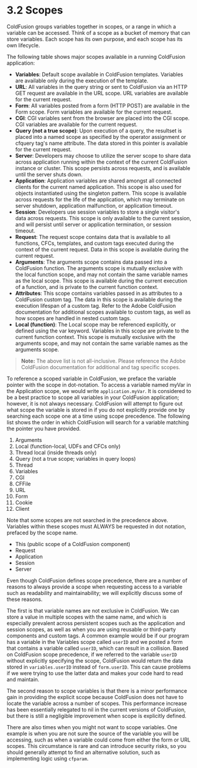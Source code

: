 # 3.2 Scopes

ColdFusion groups variables together in scopes, or a range in which a variable can be accessed. Think of a scope as a bucket of memory that can store variables. Each scope has its own purpose, and each scope has its own lifecycle.

The following table shows major scopes available in a running ColdFusion application:

- **Variables**: Default scope available in ColdFusion templates. Variables are available only during the execution of the template.
- **URL**: All variables in the query string or sent to ColdFusion via an HTTP GET request are available in the URL scope. URL variables are available for the current request.
- **Form**: All variables posted from a form (HTTP POST) are available in the Form scope. Form variables are available for the current request.
- **CGI**: CGI variables sent from the browser are placed into the CGI scope. CGI variables are available for the current request.
- **Query (not a true scope)**: Upon execution of a query, the resultset is placed into a named scope as specified by the operator assignment or cfquery tag's name attribute. The data stored in this pointer is available for the current request.
- **Server**: Developers may choose to utilize the server scope to share data across application running within the context of the current ColdFusion instance or cluster. This scope persists across requests, and is available until the server shuts down.
- **Application**: Application variables are shared amongst all connected clients for the current named application. This scope is also used for objects instantiated using the singleton pattern. This scope is available across requests for the life of the application, which may terminate on server shutdown, application malfunction, or application timeout.
- **Session**: Developers use session variables to store a single visitor's data across requests. This scope is only available to the current session, and will persist until server or application termination, or session timeout.
- **Request**: The request scope contains data that is available to all functions, CFCs, templates, and custom tags executed during the context of the current request. Data in this scope is available during the current request.
- **Arguments**: The arguments scope contains data passed into a ColdFusion function. The arguments scope is mutually exclusive with the local function scope, and may not contain the same variable names as the local scope. This scope is available during the current execution of a function, and is private to the current function context.
- **Attributes**: This scope contains variables passed in as attributes to a ColdFusion custom tag. The data in this scope is available during the execution lifespan of a custom tag. Refer to the Adobe ColdFusion documentation for additional scopes available to custom tags, as well as how scopes are handled in nested custom tags.
- **Local (function)**: The Local scope may be referenced explicitly, or defined using the var keyword. Variables in this scope are private to the current function context. This scope is mutually exclusive with the arguments scope, and may not contain the same variable names as the arguments scope.

> **Note:** The above list is not all-inclusive. Please reference the Adobe
> ColdFusion documentation for additional and tag specific scopes.

To reference a scoped variable in ColdFusion, we preface the variable pointer with the scope in dot-notation. To access a variable named myVar in the Application scope, we would write `application.myVar`. It is considered to be a best practice to scope all variables in your ColdFusion application; however, it is not always necessary. ColdFusion will attempt to figure out what scope the variable is stored in if you
do not explicitly provide one by searching each scope one at a time using scope precedence. The following list shows the order in which ColdFusion will search for a variable matching the pointer you have provided.

1. Arguments
1. Local (function-local, UDFs and CFCs only)
1. Thread local (inside threads only)
1. Query (not a true scope; variables in query loops)
1. Thread
1. Variables
1. CGI
1. CFFile
1. URL
1. Form
1. Cookie
1. Client

Note that some scopes are not searched in the precedence above. Variables within these scopes must ALWAYS be requested in dot notation, prefaced by the scope name.

- This (public scope of a ColdFusion component)
- Request
- Application
- Session
- Server

Even though ColdFusion defines scope precedence, there are a number of reasons to always provide a scope when requesting access to a variable such as readability and maintainability; we will explicitly discuss some of these reasons.

The first is that variable names are not exclusive in ColdFusion. We can store a value in multiple scopes with the same name, and which is especially prevalent across persistent scopes such as the application and session scopes, as well as when you are using reusable or third-party components and custom tags. A common example would be if our program has a variable in the Variables scope called `userID` and we posted a form that contains a variable called `userID`, which can result in a collision. Based on ColdFusion scope precedence, if we referred to the variable `userID` without explicitly specifying the scope, ColdFusion would return the data stored in `variables.userID` instead of `form.userID`. This can cause problems if we were trying to use the latter data and makes your code hard to read and maintain.

The second reason to scope variables is that there is a minor performance gain in providing the explicit scope because ColdFusion does not have to locate the variable across a number of scopes. This performance increase has been essentially relegated to nil in the current versions of ColdFusion, but there is still a negligible improvement when scope is explicitly defined.

There are also times when you might not want to scope variables. One example is when you are not sure the source of the variable you will be accessing, such as when a variable could come from either the form or URL scopes. This circumstance is rare and can introduce security risks, so you should generally attempt to find an alternative solution, such as implementing logic using `cfparam`.
